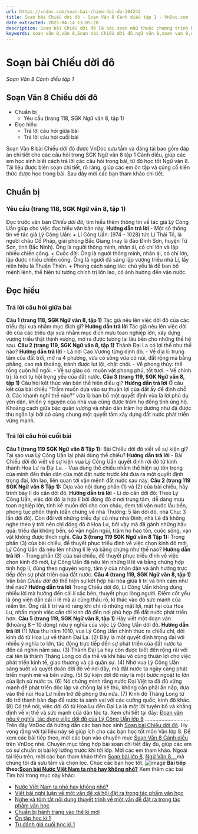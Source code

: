 ```yaml
---
url: https://vndoc.com/soan-bai-chieu-doi-do-304242
title: Soạn bài Chiếu dời đô - Soạn Văn 8 Cánh diều tập 1 - VnDoc.com
date_extracted: 2025-04-14 13:05:20
description: Soạn bài Chiếu dời đô là bài soạn mẫu thuộc chương trình Ngữ văn lớp 8, học kì 1. Mời các bạn cùng tham khảo bài soạn để chuẩn bị cho bài học sắp tới của mình.
keywords: soạn văn 8,văn 8,Soạn bài Chiếu dời đô,ngữ văn 8,soan van 8,soạn văn lớp 8,giải văn 8,soạn văn 8 tập 1,soạn văn 8 Chiếu dời đô,soạn Chiếu dời đô,soạn văn 8 cánh diều,văn 8 cánh diều,ngữ văn 8 cánh diều,Chiếu dời đô,soạn bài Chiếu dời đô lớp 8
---
```


# Soạn bài Chiếu dời đô
 _Soạn Văn 8 Cánh diều tập 1_
## Soạn Văn 8 Chiếu dời đô
  * Chuẩn bị 
    * Yêu cầu \(trang 118, SGK Ngữ văn 8, tập 1\)
  * Đọc hiểu
    * Trả lời câu hỏi giữa bài
    * Trả lời câu hỏi cuối bài

Soạn Văn 8 bài Chiếu dời đô được VnDoc sưu tầm và đăng tải bao gồm đáp án chi tiết cho các câu hỏi trong SGK Ngữ văn 8 tập 1 Cánh diều, giúp các em học sinh biết cách trả lời các câu hỏi trong bài, từ đó học tốt Ngữ văn 8. Tài liệu được biên soạn chi tiết, rõ ràng, giúp các em ôn tập và củng cố kiến thức được học trong bài. Sau đây mời các bạn tham khảo chi tiết.
## **Chuẩn bị**
### **Yêu cầu \(trang 118, SGK Ngữ văn 8, tập 1\)**
Đọc trước văn bản _Chiếu dời đô;_ tìm hiểu thêm thông tin về tác giả Lý Công Uẩn giúp cho việc đọc hiểu văn bản này.
**Hướng dẫn trả lời**
\- Một số thông tin về tác giả Lý Công Uẩn:
\+ Lí Công Uẩn: \(974 - 1028\) tức Lí Thái Tổ, là người châu Cổ Pháp, giải phóng Bắc Giang \(nay là đảo Đình Sơn, huyện Từ Sơn, tỉnh Bắc Ninh\). Ông là người thông minh, nhân ái, có chí lớn và lập nhiều chiến công.
\+ Cuộc đời:
Ông là người thông minh, nhân ái, có chí lớn, lập được nhiều chiến công.
Ông là người đã sáng lập vương triều nhà Lí, lấy niên hiệu là Thuận Thiên.
\+ Phong cách sáng tác: chủ yếu là để ban bố mệnh lệnh, thể hiện tư tưởng chính trị lớn lao, có ảnh hưởng đến vận nước.
## **Đọc hiểu**
### **Trả lời câu hỏi giữa bài**
**Câu 1 \(trang 118, SGK Ngữ văn 8, tập 1\)**
Tác giả nêu lên việc dời đô của các triều đại xưa nhằm mục đích gì?
**Hướng dẫn trả lời**
Tác giả nêu lên việc dời đô của các triều đại xưa nhằm mục đích mưu toan nghiệp lớn, xây dựng vương triều thật thịnh vượng, mở ra được tương lai lâu bền cho những thế hệ sau.
**Câu 2 \(trang 119, SGK Ngữ văn 8, tập 1\)**
Thành Đại La có lợi thế như thế nào?
**Hướng dẫn trả lời**
\- Là nơi Cao Vương từng định đô.
\- Về địa lí: trung tâm của đất trời, mở ra 4 phương, vừa có sông vừa có núi, đất rộng mà bằng phẳng, cao mà thoáng, tránh được lụt lội, chật chội.
\- Về phong thủy: thế rồng cuộn hổ ngồi.
\- Về sự giàu có: muôn vật phong phú, tốt tươi.
\- Về chính trị: là nơi tụ hội trọng yếu của đất nước.
**Câu 3 \(trang 119, SGK Ngữ văn 8, tập 1\)**
Câu hỏi kết thúc văn bản thể hiện điều gì?
**Hướng dẫn trả lời**
Ở câu kết của bài chiếu “Trẫm muốn dựa vào sự thuận lợi của đất ấy để định chỗ ở. Các khanh nghĩ thế nào?” vừa là ban bố một quyết định vừa là lời phủ dụ yên dân, khiến ý nguyện của nhà vua cũng được trăm họ đồng tình ủng hộ. Khoảng cách giữa bậc quân vương và nhân dân trăm họ dường như đã được thu ngắn lại bởi có cùng chung một quyết tâm xây dựng đất nước phát triển vững mạnh.
### **Trả lời câu hỏi cuối bài**
**Câu 1 \(trang 119 SGK Ngữ văn 8 Tập 1\):**
Bài Chiếu dời đô viết về sự kiện gì? Tại sao vua Lý Công Uẩn lại phải dùng thể chiếu?
**Hướng dẫn trả lời**
\- Bài Chiếu dời đô viết về sự kiện vua Lý Công Uẩn quyết định rời đô từ kinh thành Hoa Lư ra Đại La.
\- Vua dùng thể chiếu nhằm thể hiện sự tôn trọng của mình đến thần dân của một đật nước trước khi đưa ra một quyết định trọng đại, lớn lao, liên quan tới vận mệnh đất nước sau này.
**Câu 2 \(trang 119 SGK Ngữ văn 8 Tập 1\):**
Dựa vào nội dung phần \(1\) và \(2\) của bài chiếu, hãy trình bày lí do cần dời đô.
**Hướng dẫn trả lời**
\- Lí do cần dời đô: Theo Lý Công Uẩn, việc dời đô là hợp lí bởi đóng đô ở nơi trung tâm, dễ dàng mưu toan nghiệp lớn, tính kế muôn đời cho con cháu, đem tới vận nước lâu bền, phong tục phồn thịnh \(dẫn chứng về nhà Thương: 5 lần dời đô, nhà Chu: 3 lần dời đô\). Còn đối với những triều đại cũ như nhà Đinh, nhà Lê đã không nghe theo ý trời nên chỉ đóng đô ở Hoa Lư, bởi vậy mà đã gánh những hậu quả: triều đại không bền, số vận ngắn ngủi, trăm họ hao tốn, cuộc sống, vạn vật không được thích nghi.
**Câu 3 \(trang 119 SGK Ngữ văn 8 Tập 1\):**
Trong phần \(3\) của bài chiếu, để thuyết phục triều đình về việc chọn kinh đô mới, Lý Công Uẩn đã nêu lên những lí lẽ và bằng chứng như thế nào?
**Hướng dẫn trả lời**
\- Trong phần \(3\) của bài chiếu, để thuyết phục triều đình về việc chọn kinh đô mới, Lý Công Uẩn đã nêu lên những lí lẽ và bằng chứng hợp tình hợp lí, đúng theo nguyện vọng, tâm ý của nhân dân và ảnh hưởng trực tiếp đến sự phát triển của đất nước.
**Câu 4 \(trang 119, SGK Ngữ văn 8, tập 1\)**
Văn bản _Chiếu dời đô_ thể hiện sự kết hợp hài hòa giữa lí trí và tình cảm như thế nào?
**Hướng dẫn trả lời**
Trong Chiếu dời đô, Lí Công Uẩn không dùng nhiều lời mà hướng đến cái lí sắc bén, thuyết phục lòng người. Điểm cốt yếu là ông viện dẫn cái lí lẽ mà ai cũng thấu rõ, kí thác vào đó sức mạnh của niềm tin. Ông rất lí trí và rõ ràng khi chỉ rõ những mặt lợi, mặt hại của Hoa Lư, nhấn mạnh việc cần rời kinh đô đến nơi phù hợp để đất nước phát triển hơn.
**Câu 5 \(trang 119, SGK Ngữ văn 8, tập 1\)**
Hãy viết một đoạn văn \(khoảng 8 – 10 dòng\) nêu ý nghĩa của việc Lý Công Uẩn dời đô.
**Hướng dẫn trả lời**
\(1\) Mùa thu năm 1010, vua Lý Công Uẩn chính thức ra chiếu chỉ, dời kinh đô từ Hoa Lư về thành Đại La. \(2\) Đây là một quyết định trọng đại với nhiều ý nghĩa to lớn, tác động trực tiếp đến sự phát triển của đất nước ta đến cả nghìn năm sau. \(3\) Thành Đại La hay còn được biết đến rộng rãi với cái tên là thành Thăng Long có địa thế và khí hậu vô cùng thuận lợi cho việc phát triển kinh tế, giao thương và cả quân sự. \(4\) Nhờ vua Lý Công Uẩn sáng suốt và quyết đoán dời đô về nơi đây, mà đất nước ta ngày càng phát triển mạnh mẽ và bền vững. \(5\) Sự kiện dời đô này là một bước ngoặt to lớn của lịch sử nước ta. \(6\) Nó chứng minh rằng nước Đại Việt ta đã đủ vững mạnh để phát triển độc lập và chống lại kẻ thù, không cần phải ẩn nấp, dựa vào thế núi Hoa Lư hiểm trở để phòng thủ nữa. \(7\) Kinh đô Thăng Long từ đó trở thành bàn đạp để nước ta sánh vai với các cường quốc, kinh đô khác. \(8\) Có thể nói, việc dời đô từ Hoa Lư đến Đại La là một lời tuyên bố và khẳng định về vị thế và sức mạnh của dân tộc ta.
Xem chi tiết tại đây: [Đoạn văn nêu ý nghĩa, tác dụng việc dời đô của Lý Công Uẩn lớp 8](<https://vndoc.com/doan-van-neu-y-nghia-tac-dung-viec-doi-do-cua-ly-cong-uan-lop-8-296763>)
..............................
Trên đây VnDoc đã hướng dẫn các bạn học sinh [Soạn bài Chiếu dời đô](<https://vndoc.com/soan-bai-chieu-doi-do-304242>). Hy vọng rằng với tài liệu này sẽ giúp ích cho các bạn học tốt môn Văn lớp 8. Để xem các bài tiếp theo, mời các bạn vào chuyên mục [Soạn Văn 8 Cánh diều](<https://vndoc.com/ngu-van-8-canh-dieu>) trên VnDoc nhé. Chuyên mục tổng hợp bài soạn chi tiết đầy đủ, giúp các em có sự chuẩn bị bài kỹ lưỡng trước khi tới lớp. Mời các em tham khảo.
Ngoài tài liệu trên, mời các bạn tham khảo thêm [Soạn bài lớp 8](<https://vndoc.com/soan-bai-lop8>), [Ngữ Văn 8... ](<https://vndoc.com/ngu-van-lop8>)mà chúng tôi đã sưu tầm và chọn lọc. Chúc các bạn học tốt.
![image](https://i.vdoc.vn/data/image/2022/08/26/ban-tay.svg) **Bài tiếp theo:[Soạn bài Nước Việt Nam ta nhỏ hay không nhỏ?](<https://vndoc.com/soan-bai-nuoc-viet-nam-ta-nho-hay-khong-nho-304246>)**
Xem thêm các bài Tìm bài trong mục này khác:
  * [Nước Việt Nam ta nhỏ hay không nhỏ?](</soan-bai-nuoc-viet-nam-ta-nho-hay-khong-nho-304246>)
  * [Viết bài nghị luận về một vấn đề xã hội đặt ra trong tác phẩm văn học](</soan-bai-viet-bai-nghi-luan-ve-mot-van-de-xa-hoi-dat-ra-trong-tac-pham-van-hoc-304247>)
  * [Nghe và tóm tắt nội dung thuyết trình về một vấn đề đặt ra trong tác phẩm văn học](</soan-bai-nghe-va-tom-tat-noi-dung-thuyet-trinh-ve-mot-van-de-dat-ra-trong-tac-pham-van-hoc-304248>)
  * [Chuẩn bị hành trang vào thế kỉ mới](</soan-bai-chuan-bi-hanh-trang-vao-the-ki-moi-304253>)
  * [Ôn tập học kì 1](</soan-bai-on-tap-hoc-ki-1-canh-dieu-304258>)
  * [Tự đánh giá cuối học kì 1](</soan-bai-tu-danh-gia-cuoi-hoc-ki-1-canh-dieu-304263>)

